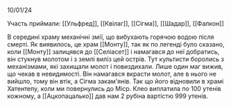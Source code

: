 10/01/24

Участь приймали: [[Ульфред]], [[Квілаг]], [[Сігма]], [[Шадар]], [[Фалкон]]

В середині храму механічні змії, що вибухають горячою водою після смерті.
Як виявилось, це храм [[Монту]], так як по легенді було сказано, коли [[Монту]] залицявся до [[Селіасет]] і намагався до неї добратись, він стукнув молотом і з землі виліз цей острів.
Тут культисти боролись з механізмами, які захищали молот і повиздихали. Лише один маг вижив, що чекав в невидимості. Він намагався вкрасти молот, але в нього не вийшло, тому він втік, а Сігма закам'янів. Так що його відновили в храмі Хатентепу, коли ми повернулись до Міср.
Клео виплатила по 100 утенів кожному, а [[Ацкопацалько]] дав нам 2 рубіна вартістю 999 утенів.
